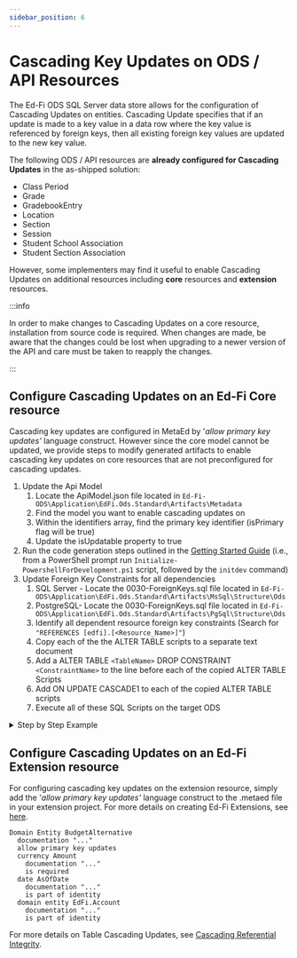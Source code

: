 ```yaml
---
sidebar_position: 6
---
```


# Cascading Key Updates on ODS / API Resources

The Ed-Fi ODS SQL Server data store allows for the configuration of Cascading
Updates on entities. Cascading Update specifies that if an update is made to a
key value in a data row where the key value is referenced by foreign keys, then
all existing foreign key values are updated to the new key value.

The following ODS / API resources are **already configured for Cascading
Updates** in the as-shipped solution:

* Class Period
* Grade
* GradebookEntry
* Location
* Section
* Session
* Student School Association
* Student Section Association

However, some implementers may find it useful to enable Cascading Updates on
additional resources including **core** resources and **extension** resources.

:::info

In order to make changes to Cascading Updates on a core resource, installation
from source code is required. When changes are made, be aware that the changes
could be lost when upgrading to a newer version of the API and care must be
taken to reapply the changes.

:::

## Configure Cascading Updates on an Ed-Fi Core resource

Cascading key updates are configured in MetaEd by '_allow primary key updates'_
language construct. However since the core model cannot be updated, we provide
steps to modify generated artifacts to enable cascading key updates on core
resources that are not preconfigured for cascading updates.  

1. Update the Api Model
    1. Locate the ApiModel.json file located in
       `Ed-Fi-ODS\Application\EdFi.Ods.Standard\Artifacts\Metadata`
    2. Find the model you want to enable cascading updates on
    3. Within the identifiers array, find the primary key identifier (isPrimary
        flag will be true)
    4. Update the isUpdatable property to true
2. Run the code generation steps outlined in the [Getting Started
    Guide](../getting-started) (i.e., from a PowerShell prompt
    run `Initialize-PowershellForDevelopment.ps1` script, followed by
    the `initdev` command)
3. Update Foreign Key Constraints for all dependencies
    1. SQL Server - Locate the 0030-ForeignKeys.sql file located in
       `Ed-Fi-ODS\Application\EdFi.Ods.Standard\Artifacts\MsSql\Structure\Ods`
    2. PostgreSQL- Locate the 0030-ForeignKeys.sql file located in
       `Ed-Fi-ODS\Application\EdFi.Ods.Standard\Artifacts\PgSql\Structure\Ods`
    3. Identify all dependent resource foreign key constraints (Search for
        `"REFERENCES [edfi].[<Resource_Name>]"`)
    4. Copy each of the the ALTER TABLE scripts to a separate text document
    5. Add a ALTER TABLE `<TableName>` DROP CONSTRAINT `<ConstraintName>` to the
        line before each of the copied ALTER TABLE Scripts
    6. Add ON UPDATE CASCADE1 to each of the copied ALTER TABLE scripts
    7. Execute all of these SQL Scripts on the target ODS

<details>
<summary>Step by Step Example</summary>

Here is an example scenario to demonstrate the steps needed to update a Core
resource. We will use the Account core resource as an example of a resource to
enable cascading updates on. Note that the default behavior of the Account
resource is not configured for cascading natural key updates via the PUT method,
as shown in the Open API specification (SwaggerUI):

> "Additionally, this API resource is not configured for cascading natural key
> updates. Natural key values for this resource cannot be changed using PUT
> operation and will not be modified in the database, and so recommendation is
> to use POST as that supports upsert behavior."

We can modify this behavior by updating the **APIModel.json** file. Locate the
Account resource you want to update. Then, within the identifiers array, find
the primary key identifier and update the isUpdatable property to true.

```json
{
  "identifiers": [
    {
      "identifierName": "Account_PK",
      "identifyPropertNames": [
        "AccountIdentifier",
        "EducationOrganizationId",
        "FiscalYear"
      ],
      "isPrimary": true,
      "isUpdatable": true,
      "constraintNames": {
        "sqlServer": "Account_PK",
        "postgreSql": "Account_PK"
      }
    }
  ]
}
```

Run the code generation steps outlined in the [Getting Started
Guide](./../getting-started/source-code-installation/readme.md) (i.e., from a
PowerShell prompt run `Initialize-PowershellForDevelopment.ps1` script, followed
by the `initdev` command). At this point, the API would allow for natural key
cascading updates, but database is not set to support the cascading updates yet.
We need to update the foreign key constraints that dependencies of Account have
on the target ODS.

<details>
<summary>Click for scripts</summary>

```sql
ALTER TABLE [edfi].[AccountAccountCode] DROP CONSTRAINT [FK_AccountAccountCode_Account]
ALTER TABLE [edfi].[AccountAccountCode] WITH CHECK ADD CONSTRAINT [FK_AccountAccountCode_Account] FOREIGN KEY ([AccountIdentifier], [EducationOrganizationId], [FiscalYear])
REFERENCES [edfi].[Account] ([AccountIdentifier], [EducationOrganizationId], [FiscalYear])
ON UPDATE CASCADE
ON DELETE CASCADE

ALTER TABLE [edfi].[Actual] DROP [FK_Actual_Account]
ALTER TABLE [edfi].[Actual] WITH CHECK ADD CONSTRAINT [FK_Actual_Account] FOREIGN KEY ([AccountIdentifier], [EducationOrganizationId], [FiscalYear])
REFERENCES [edfi].[Account] ([AccountIdentifier], [EducationOrganizationId], [FiscalYear])
ON UPDATE CASCADE

ALTER TABLE [edfi].[Budget] DROP CONSTRAINT [FK_Budget_Account]
ALTER TABLE [edfi].[Budget] WITH CHECK ADD CONSTRAINT [FK_Budget_Account] FOREIGN KEY ([AccountIdentifier], [EducationOrganizationId], [FiscalYear])
REFERENCES [edfi].[Account] ([AccountIdentifier], [EducationOrganizationId], [FiscalYear])
ON UPDATE CASCADE

ALTER TABLE [edfi].[ContractedStaff] DROP CONSTRAINT [FK_ContractedStaff_Account]
ALTER TABLE [edfi].[ContractedStaff] WITH CHECK ADD CONSTRAINT [FK_ContractedStaff_Account] FOREIGN KEY ([AccountIdentifier], [EducationOrganizationId], [FiscalYear])
REFERENCES [edfi].[Account] ([AccountIdentifier], [EducationOrganizationId], [FiscalYear])
ON UPDATE CASCADE

ALTER TABLE [edfi].[Payroll] DROP CONSTRAINT [FK_Payroll_Account]
ALTER TABLE [edfi].[Payroll] WITH CHECK ADD CONSTRAINT [FK_Payroll_Account] FOREIGN KEY ([AccountIdentifier], [EducationOrganizationId], [FiscalYear])
REFERENCES [edfi].[Account] ([AccountIdentifier], [EducationOrganizationId], [FiscalYear])

ALTER TABLE [budgetextension].[BudgetAlternative] DROP CONSTRAINT [FK_BudgetAlternative_Account]
ALTER TABLE [budgetextension].[BudgetAlternative] WITH CHECK ADD CONSTRAINT [FK_BudgetAlternative_Account] FOREIGN KEY ([AccountIdentifier], [EducationOrganizationId], [FiscalYear])
REFERENCES [edfi].[Account] ([AccountIdentifier], [EducationOrganizationId], [FiscalYear])
ON UPDATE CASCADE
```

</details>

</details>

## Configure Cascading Updates on an Ed-Fi Extension resource

For configuring cascading key updates on the extension resource, simply add the
'_allow primary key updates'_ language construct to the .metaed file in your
extension project. For more details on creating Ed-Fi Extensions, see
[here](../how-to-guides/how-to-extend-the-ed-fi-ods-api-alternative-education-program-example.md).

```none
Domain Entity BudgetAlternative
  documentation "..."
  allow primary key updates
  currency Amount
    documentation "..."
    is required
  date AsOfDate
    documentation "..."
    is part of identity
  domain entity EdFi.Account
    documentation "..."
    is part of identity
```

For more details on Table Cascading Updates, see [Cascading Referential
Integrity](https://learn.microsoft.com/en-us/sql/relational-databases/tables/primary-and-foreign-key-constraints?view=sql-server-ver16#cascading-referential-integrity).
